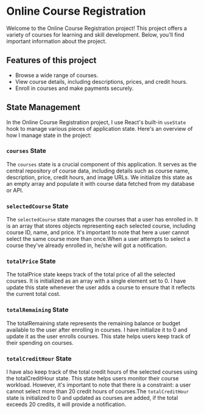
# Online Course Registration

Welcome to the Online Course Registration project! This project offers a variety of courses for learning and skill development. Below, you'll find important information about the project.


## Features of this project

- Browse a wide range of courses.
- View course details, including descriptions, prices, and credit hours.
- Enroll in courses and make payments securely.



##  State Management
In the Online Course Registration project, I use React's built-in `useState` hook to manage various pieces of application state. Here's an overview of how I manage state in the project:
### `courses` State

The `courses` state is a crucial component of this application. It serves as the central repository of course data, including details such as course name, description, price, credit hours, and image URLs. We initialize this state as an empty array and populate it with course data fetched from my database or API.


### `selectedCourse` State

The `selectedCourse` state manages the courses that a user has enrolled in. It is an array that stores objects representing each selected course, including course ID, name, and price. It's important to note that here a user cannot select the same course more than once.When a user attempts to select a course they've already enrolled in, he/she will got a notification.

 
### `totalPrice` State
The totalPrice state keeps track of the total price of all the selected courses. It is initialized as an array with a single element set to 0. I have update this state whenever the user adds a course to ensure that it reflects the current total cost.

### `totalRemaining` State
The totalRemaining state represents the remaining balance or budget available to the user after enrolling in courses. I have initialize it to 0 and update it as the user enrolls courses. This state helps users keep track of their spending on courses.

### `totalCreditHour` State
I have also keep track of the total credit hours of the selected courses using the totalCreditHour state. This state helps users monitor their course workload.  However, it's important to note that there is a constraint: a user cannot select more than 20 credit hours of courses.The `totalCreditHour` state is initialized to 0 and updated as courses are added, if the total exceeds 20 credits, it will provide a notification.
